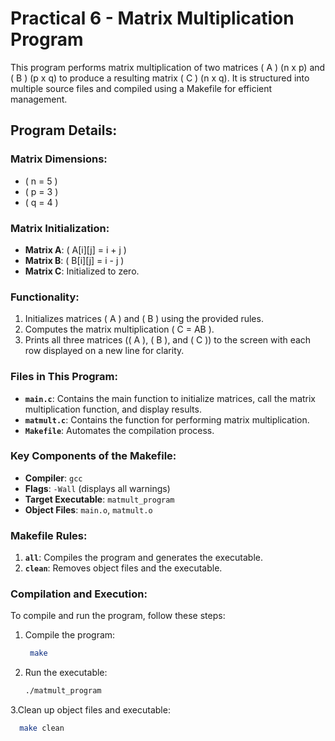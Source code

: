 # Practical 6 - Matrix Multiplication Program

This program performs matrix multiplication of two matrices \( A \) (n x p) and \( B \) (p x q) to produce a resulting matrix \( C \) (n x q). It is structured into multiple source files and compiled using a Makefile for efficient management.

## Program Details:

### Matrix Dimensions:
- \( n = 5 \)
- \( p = 3 \)
- \( q = 4 \)

### Matrix Initialization:
- **Matrix A**: \( A[i][j] = i + j \)
- **Matrix B**: \( B[i][j] = i - j \)
- **Matrix C**: Initialized to zero.

### Functionality:
1. Initializes matrices \( A \) and \( B \) using the provided rules.
2. Computes the matrix multiplication \( C = AB \).
3. Prints all three matrices (\( A \), \( B \), and \( C \)) to the screen with each row displayed on a new line for clarity.

### Files in This Program:
- **`main.c`**: Contains the main function to initialize matrices, call the matrix multiplication function, and display results.
- **`matmult.c`**: Contains the function for performing matrix multiplication.
- **`Makefile`**: Automates the compilation process.

### Key Components of the Makefile:
- **Compiler**: `gcc`
- **Flags**: `-Wall` (displays all warnings)
- **Target Executable**: `matmult_program`
- **Object Files**: `main.o`, `matmult.o`

### Makefile Rules:
1. **`all`**: Compiles the program and generates the executable.
2. **`clean`**: Removes object files and the executable.

### Compilation and Execution:

To compile and run the program, follow these steps:

1. Compile the program:
   ```bash
    make

2. Run the executable:
   ```bash
   ./matmult_program

3.Clean up object files and executable:
 ```bash
   make clean
